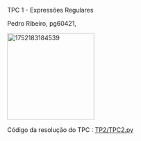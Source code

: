 TPC 1 - Expressões Regulares

Pedro Ribeiro, pg60421, 

<img width="200" height="200" alt="1752183184539" src="https://github.com/user-attachments/assets/c0382365-4f1f-48fb-9f94-c1e56fafa0c3" />

Código da resolução do TPC : [TP2/TPC2.py](https://github.com/T0unny/PLC2025/blob/main/TP2/TPC2.py)
